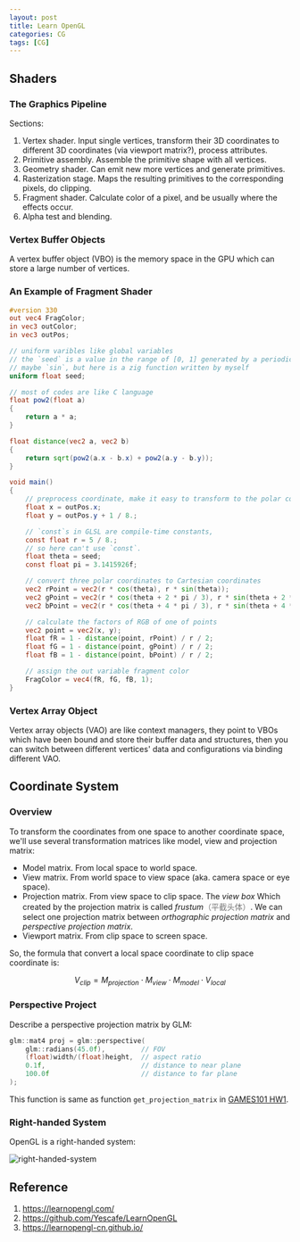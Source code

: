 ```yaml
---
layout: post
title: Learn OpenGL
categories: CG
tags: [CG]
---
```


## Shaders

### The Graphics Pipeline

Sections:

1. Vertex shader. Input single vertices, transform their 3D coordinates to different 3D coordinates (via viewport matrix?), process attributes.
2. Primitive assembly. Assemble the primitive shape with all vertices.
3. Geometry shader. Can emit new more vertices and generate primitives.
4. Rasterization stage. Maps the resulting primitives to the corresponding pixels, do clipping.
5. Fragment shader. Calculate color of a pixel, and be usually where the effects occur.
6. Alpha test and blending.

### Vertex Buffer Objects

A vertex buffer object (VBO) is the memory space in the GPU which can store a large number of vertices.

### An Example of Fragment Shader

```glsl
#version 330
out vec4 FragColor;
in vec3 outColor;
in vec3 outPos;

// uniform varibles like global variables
// the `seed` is a value in the range of [0, 1] generated by a periodic function,
// maybe `sin`, but here is a zig function written by myself
uniform float seed;

// most of codes are like C language
float pow2(float a)
{
    return a * a;
}

float distance(vec2 a, vec2 b)
{
    return sqrt(pow2(a.x - b.x) + pow2(a.y - b.y));
}

void main()
{
    // preprocess coordinate, make it easy to transform to the polar coordinate
    float x = outPos.x;
    float y = outPos.y + 1 / 8.;

    // `const`s in GLSL are compile-time constants,
    const float r = 5 / 8.;
    // so here can't use `const`.
    float theta = seed;
    const float pi = 3.1415926f;

    // convert three polar coordinates to Cartesian coordinates
    vec2 rPoint = vec2(r * cos(theta), r * sin(theta));
    vec2 gPoint = vec2(r * cos(theta + 2 * pi / 3), r * sin(theta + 2 * pi / 3));
    vec2 bPoint = vec2(r * cos(theta + 4 * pi / 3), r * sin(theta + 4 * pi / 3));

    // calculate the factors of RGB of one of points
    vec2 point = vec2(x, y);
    float fR = 1 - distance(point, rPoint) / r / 2;
    float fG = 1 - distance(point, gPoint) / r / 2;
    float fB = 1 - distance(point, bPoint) / r / 2;

    // assign the out variable fragment color
    FragColor = vec4(fR, fG, fB, 1);
}
```

### Vertex Array Object

Vertex array objects (VAO) are like context managers, they point to VBOs which have been bound and store their buffer data and structures, then you can switch between different vertices' data and configurations via binding different VAO.

## Coordinate System

### Overview

To transform the coordinates from one space to another coordinate space, we'll use several transformation matrices like model, view and projection matrix:

- Model matrix. From local space to world space.
- View matrix. From world space to view space (aka. camera space or eye space).
- Projection matrix. From view space to clip space. The *view box* Which created by the projection matrix is called *frustum*<attr style="color: #777">（平截头体）</attr>. We can select one projection matrix between *orthographic projection matrix* and *perspective projection matrix*.
- Viewport matrix. From clip space to screen space.

So, the formula that convert a local space coordinate to clip space coordinate is:

$$
V_{clip} = M_{projection} \cdot M_{view} \cdot M_{model} \cdot V_{local}
$$

### Perspective Project

Describe a perspective projection matrix by GLM:

```cpp
glm::mat4 proj = glm::perspective(
    glm::radians(45.0f),         // FOV
    (float)width/(float)height,  // aspect ratio
    0.1f,                        // distance to near plane
    100.0f                       // distance to far plane
);
```

This function is same as function `get_projection_matrix` in [GAMES101 HW1](https://github.com/Yescafe/GAMES101HW/blob/master/Homework1/main.cpp).

### Right-handed System

OpenGL is a right-handed system:

![right-handed-system](https://learnopengl-cn.github.io/img/01/08/coordinate_systems_right_handed.png)


## Reference
1. <https://learnopengl.com/>
2. <https://github.com/Yescafe/LearnOpenGL>
3. <https://learnopengl-cn.github.io/>